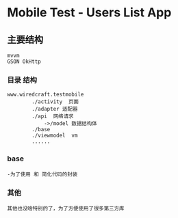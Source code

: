 # Mobile Test - Users List App

## 主要结构
    mvvm 
    GSON OkHttp

### 目录 结构  
    www.wiredcraft.testmobile
            ./activity  页面
            ./adapter 适配器
            ./api  网络请求
                ->/model 数据结构体
            ./base 
            ./viewmodel  vm
            ......

### base 
    -为了使用 和 简化代码的封装
   
### 其他
        
    其他也没啥特别的了，为了方便使用了很多第三方库